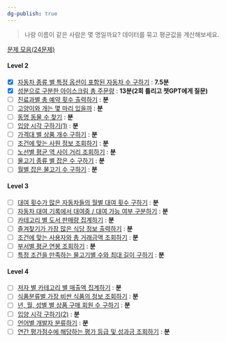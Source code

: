 ```yaml
---
dg-publish: true
---
```

> 나랑 이름이 같은 사람은 몇 명일까요? 데이터를 묶고 평균값을 계산해보세요.

[문제 모음(24문제)](https://school.programmers.co.kr/learn/courses/30/parts/17044)
#### Level 2
- [x] [자동차 종류 별 특정 옵션이 포함된 자동차 수 구하기](https://school.programmers.co.kr/learn/courses/30/lessons/151137) : **7.5분**
- [x] [성분으로 구분한 아이스크림 총 주문량](https://school.programmers.co.kr/learn/courses/30/lessons/133026) : **13분(2회 틀리고 챗GPT에게 질문)**
- [ ] [진료과별 총 예약 횟수 출력하기](https://school.programmers.co.kr/learn/courses/30/lessons/132202) : **분**
- [ ] [고양이와 개는 몇 마리 있을까](https://school.programmers.co.kr/learn/courses/30/lessons/59040) : **분**
- [ ] [동명 동물 수 찾기](https://school.programmers.co.kr/learn/courses/30/lessons/59041) : **분**
- [ ] [입양 시각 구하기(1)](https://school.programmers.co.kr/learn/courses/30/lessons/59412) : **분**
- [ ] [가격대 별 상품 개수 구하기](https://school.programmers.co.kr/learn/courses/30/lessons/131530) : **분**
- [ ] [조건에 맞는 사원 정보 조회하기](https://school.programmers.co.kr/learn/courses/30/lessons/284527) : **분**
- [ ] [노선별 평균 역 사이 거리 조회하기](https://school.programmers.co.kr/learn/courses/30/lessons/284531) : **분**
- [ ] [물고기 종류 별 잡은 수 구하기](https://school.programmers.co.kr/learn/courses/30/lessons/293257) : **분**
- [ ] [월별 잡은 물고기 수 구하기](https://school.programmers.co.kr/learn/courses/30/lessons/293260) : **분**

#### Level 3
- [ ] [대여 횟수가 많은 자동차들의 월별 대여 횟수 구하기](https://school.programmers.co.kr/learn/courses/30/lessons/151139) : **분**
- [ ] [자동차 대여 기록에서 대여중 / 대여 가능 여부 구분하기](https://school.programmers.co.kr/learn/courses/30/lessons/157340) : **분**
- [ ] [카테고리 별 도서 판매량 집계하기](https://school.programmers.co.kr/learn/courses/30/lessons/144855) : **분**
- [ ] [즐겨찾기가 가장 많은 식당 정보 출력하기](https://school.programmers.co.kr/learn/courses/30/lessons/131123) : **분**
- [ ] [조건에 맞는 사용자와 총 거래금액 조회하기](https://school.programmers.co.kr/learn/courses/30/lessons/164668) : **분**
- [ ] [부서별 평균 연봉 조회하기](https://school.programmers.co.kr/learn/courses/30/lessons/284529) : **분**
- [ ] [특정 조건을 만족하는 물고기별 수와 최대 길이 구하기](https://school.programmers.co.kr/learn/courses/30/lessons/298519) : **분**

#### Level 4
- [ ] [저자 별 카테고리 별 매출액 집계하기](https://school.programmers.co.kr/learn/courses/30/lessons/144856) : **분**
- [ ] [식품분류별 가장 비싼 식품의 정보 조회하기](https://school.programmers.co.kr/learn/courses/30/lessons/131116) : **분**
- [ ] [년, 월, 성별 별 상품 구매 회원 수 구하기](https://school.programmers.co.kr/learn/courses/30/lessons/131532) : **분**
- [ ] [입양 시각 구하기(2)](https://school.programmers.co.kr/learn/courses/30/lessons/59413) : **분**
- [ ] [언어별 개발자 분류하기](https://school.programmers.co.kr/learn/courses/30/lessons/276036) : **분**
- [ ] [연간 평가점수에 해당하는 평가 등급 및 성과금 조회하기](https://school.programmers.co.kr/learn/courses/30/lessons/284528) : **분**